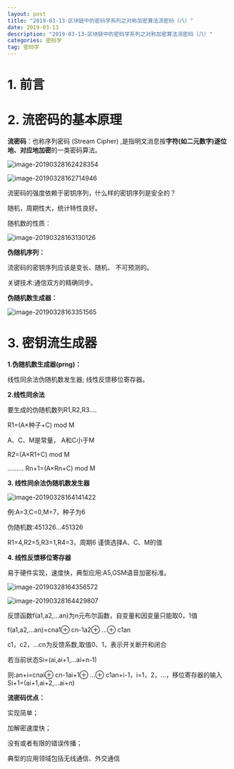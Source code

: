 ```yaml
---
layout: post
title: "2019-03-13-区块链中的密码学系列之对称加密算法流密码（八）"
date: 2019-03-13 
description: "2019-03-13-区块链中的密码学系列之对称加密算法流密码（八）"
categories: 密码学
tag: 密码学
---  
```

# 1. 前言



# 2. 流密码的基本原理

**流密码**：也称序列密码 (Stream Cipher) ,是指明文消息按**字符(如二元数字)逐位地、对应地加密**的一类密码算法。

![image-20190328162428354](https://ws3.sinaimg.cn/large/006tKfTcly1g1il51nd1aj31fe08q421.jpg)

![image-20190328162714946](https://ws2.sinaimg.cn/large/006tKfTcly1g1il7wrl47j30os06ajt5.jpg)



流密码的强度依赖于密钥序列，什么样的密钥序列是安全的？

随机，周期性大，统计特性良好。



随机数的性质：

![image-20190328163130126](https://ws2.sinaimg.cn/large/006tKfTcly1g1ilcerz4sj30ra0n0dp8.jpg)



**伪随机序列：**

流密码的密钥序列应该是变长、随机、 不可预测的。 

关键技术:通信双方的精确同步。

**伪随机数生成器：**

![image-20190328163351565](https://ws3.sinaimg.cn/large/006tKfTcly1g1ilesge66j30ow0e6wib.jpg)

# 3. **密钥流生成器**

**1.伪随机数生成器(prng)：**

线性同余法伪随机数发生器;
线性反馈移位寄存器。

**2.线性同余法**

要生成的伪随机数列R1,R2,R3.... 

R1=(A×种子+C) mod M 

A、C、M是常量， A和C小于M

 R2=(A×R1+C) mod M 

......... Rn+1=(A×Rn+C) mod M 

**3. 线性同余法伪随机数发生器**

![image-20190328164141422](https://ws2.sinaimg.cn/large/006tKfTcly1g1ilmxjfi5j30ti0dwju7.jpg)



例:A=3,C=0,M=7，种子为6 

伪随机数:451326...451326 

R1=4,R2=5,R3=1,R4=3，周期6 谨慎选择A、C、M的值 

**4. 线性反馈移位寄存器**

易于硬件实现，速度快，典型应用:A5,GSM语音加密标准。

![image-20190328164356572](https://ws2.sinaimg.cn/large/006tKfTcly1g1ilpa97enj30r607o76r.jpg)



![image-20190328164429807](https://ws1.sinaimg.cn/large/006tKfTcly1g1ilpuk888j30v2092wik.jpg)



反馈函数f(a1,a2,...an)为n元布尔函数，自变量和因变量只能取0，1值

 f(a1,a2,...an)=cna1⊕ cn-1a2⊕ ...⊕ c1an 

c1，c2，...cn为反馈系数,取值0、1，表示开关断开和闭合 

若当前状态Si=(ai,ai+1,...ai+n-1) 

则:an+i=cnai⊕ cn-1ai+1⊕ ...⊕ c1an+i-1，i=1，2，...，移位寄存器的输入 Si+1=(ai+1,ai+2,...ai+n) 

**流密码优点：**

实现简单；

加解密速度快；

 没有或者有限的错误传播；

典型的应用领域包括无线通信、外交通信







